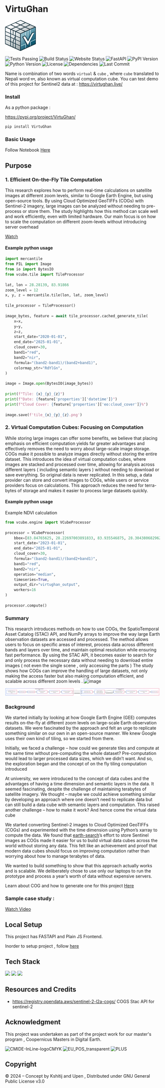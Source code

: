 # VirtuGhan

<img src="./static/img/virtughan-logo.png" alt="VirtuGhan Logo" width="100" height="100"> 

![Tests Passing](https://img.shields.io/badge/tests-passing-brightgreen)
![Build Status](https://img.shields.io/github/actions/workflow/status/kshitijrajsharma/VirtuGhan/tests.yml?branch=master)
![Website Status](https://img.shields.io/website-up-down-green-red/https/virtughan.live)
![FastAPI](https://img.shields.io/badge/FastAPI-005571?style=flat&logo=fastapi)
![PyPI Version](https://img.shields.io/pypi/v/virtughan)
![Python Version](https://img.shields.io/pypi/pyversions/virtughan)
![License](https://img.shields.io/github/license/kshitijrajsharma/VirtuGhan)
![Dependencies](https://img.shields.io/librariesio/release/pypi/virtughan)
![Last Commit](https://img.shields.io/github/last-commit/kshitijrajsharma/VirtuGhan)

 Name is combination of two words `virtual` & `cube` , where `cube` translated to Nepali word `घन`,  also known as virtual computation cube. You can test demo of this project for Sentinel2 data at : https://virtughan.live/ 


### Install 

As a python package : 

https://pypi.org/project/VirtuGhan/ 

```bash
pip install VirtuGhan
```

### Basic Usage 

Follow Notebook [Here](https://github.com/kshitijrajsharma/virtughan/blob/master/VirtuGhan_Python_Usage_Example.ipynb)

## Purpose

### 1. Efficient On-the-Fly Tile Computation

This research explores how to perform real-time calculations on satellite images at different zoom levels, similar to Google Earth Engine, but using open-source tools. By using Cloud Optimized GeoTIFFs (COGs) with Sentinel-2 imagery, large images can be analyzed without needing to pre-process or store them. The study highlights how this method can scale well and work efficiently, even with limited hardware. Our main focus is on how to scale the computation on different zoom-levels without introducing server overhead 

[Watch](https://krschap.nyc3.cdn.digitaloceanspaces.com/ontheflydemo.gif)

#### Example python usage

```python
import mercantile
from PIL import Image
from io import BytesIO
from vcube.tile import TileProcessor

lat, lon = 28.28139, 83.91866
zoom_level = 12
x, y, z = mercantile.tile(lon, lat, zoom_level)

tile_processor = TileProcessor()

image_bytes, feature = await tile_processor.cached_generate_tile(
    x=x,
    y=y,
    z=z,
    start_date="2020-01-01",
    end_date="2025-01-01",
    cloud_cover=30,
    band1="red",
    band2="nir",
    formula="(band2-band1)/(band2+band1)",
    colormap_str="RdYlGn",
)

image = Image.open(BytesIO(image_bytes))

print(f"Tile: {x}_{y}_{z}")
print(f"Date: {feature['properties']['datetime']}")
print(f"Cloud Cover: {feature['properties']['eo:cloud_cover']}%")

image.save(f'tile_{x}_{y}_{z}.png')
```


### 2. Virtual Computation Cubes: Focusing on Computation 
While storing large images can offer some benefits, we believe that placing emphasis on efficient computation yields far greater advantages and effectively removes the need to worry about large-scale image storage. COGs make it possible to analyze images directly without storing the entire dataset. This introduces the idea of virtual computation cubes, where images are stacked and processed over time, allowing for analysis across different layers ( including semantic layers ) without needing to download or save everything. So original data is never replicated. In this setup, a data provider can store and convert images to COGs, while users or service providers focus on calculations. This approach reduces the need for terra-bytes of storage and makes it easier to process large datasets quickly.

#### Example python usage

Example NDVI calculation 

```python
from vcube.engine import VCubeProcessor

processor = VCubeProcessor(
    bbox=[83.84765625, 28.22697003891833, 83.935546875, 28.304380682962773],
    start_date="2023-01-01",
    end_date="2025-01-01",
    cloud_cover=30,
    formula="(band2-band1)/(band2+band1)",
    band1="red",
    band2="nir",
    operation="median",
    timeseries=True,
    output_dir="virtughan_output",
    workers=16
)

processor.compute()
```




### Summary 

This research introduces methods on how to use COGs, the SpatioTemporal Asset Catalog (STAC) API, and NumPy arrays to improve the way large Earth observation datasets are accessed and processed. The method allows users to focus on specific areas of interest, process data across different bands and layers over time, and maintain optimal resolution while ensuring fast performance. By using the STAC API, it becomes easier to search for and only process the necessary data without needing to download entire images ( not even the single scene , only accessing the parts ) The study shows how COGs can improve the handling of large datasets, not only making  the access faster but also making computation efficient, and scalable across different zoom levels . 
![image](https://github.com/user-attachments/assets/e5741f6b-d6c2-4e47-a794-21c2244a7476)

![flowchart](flowchart-virtughan.png)

### Background

We started initially by looking at how Google Earth Engine (GEE) computes results on-the-fly at different zoom levels on large-scale Earth observation datasets. We were fascinated by the approach and felt an urge to replicate something similar on our own in an open-source manner. We knew Google uses their own kind of tiling, so we started from there.

Initially, we faced a challenge – how could we generate tiles and compute at the same time without pre-computing the whole dataset? Pre-computation would lead to larger processed data sizes, which we didn’t want. And so, the exploration began and the concept of on the fly tiling computation introduced 

At university, we were introduced to the concept of data cubes and the advantages of having a time dimension and semantic layers in the data. It seemed fascinating, despite the challenge of maintaining terabytes of satellite imagery. We thought – maybe we could achieve something similar by developing an approach where one doesn’t need to replicate data but can still build a data cube with semantic layers and computation. This raised another challenge – how to make it work? And hence come the virtual data cube

We started converting Sentinel-2 images to Cloud Optimized GeoTIFFs (COGs) and experimented with the time dimension using Python’s xarray to compute the data. We found that [earth-search](https://github.com/Element84/earth-search)’s effort to store Sentinel images as COGs made it easier for us to build virtual data cubes across the world without storing any data. This felt like an achievement and proof that modern data cubes should focus on improving computation rather than worrying about how to manage terabytes of data.

We wanted to build something to show that this approach actually works and is scalable. We deliberately chose to use only our laptops to run the prototype and process a year’s worth of data without expensive servers.



Learn about COG and how to generate one for this project [Here](./docs/cog.md)


### Sample case study : 
[Watch Video](https://krschap.nyc3.cdn.digitaloceanspaces.com/virtughan.MP4)
 

## Local Setup 

This project has FASTAPI and Plain JS Frontend.

Inorder to setup project , follow [here](./docs/install.md)

## Tech Stack 
<p align="left">
 <img src="https://github.com/user-attachments/assets/86e41e87-5269-48e4-a462-8b355cbe552f" style="width:100px;"/>
 <img src="https://github.com/user-attachments/assets/5805b809-28f7-4574-a0f2-9a41af63d20b" style="width:100px;"/>
 <img src="https://github.com/user-attachments/assets/00ea7127-6954-4003-9ed5-a8840373ea2a" style="width:100px;"/>
</p>

## Resources and Credits 

- https://registry.opendata.aws/sentinel-2-l2a-cogs/ COGS Stac API for sentinel-2


## Acknowledgment

This project was undertaken as part of the project work for our master's program , Coopernicus Masters in Digital Earth. 

<p align="left">
  <img src="https://github.com/user-attachments/assets/2f0555f8-67c3-49da-a0e8-037bdfd4ce10" alt="CMIDE-InLine-logoCMYK" style="width:200px;"/>
  <img src="https://github.com/user-attachments/assets/e553c675-f8e5-440a-b50f-625d0ce4f0c9" alt="EU_POS_transparent" style="width:200px;"/>
  <img src="https://kshitijrajsharma.com.np/PLUS_Logo-transparent.png" alt="PLUS" style="height:80px"/>
</p>

## Copyright 

© 2024 – Concept by Kshitij and Upen , Distributed under GNU General Public License v3.0 

